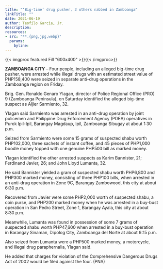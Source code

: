 ```yaml
---
title: "‘Big-time’ drug pusher, 3 others nabbed in Zamboanga"
linkTitle: ""
date: 2021-06-19
author: Teofilo Garcia, Jr.
description:
resources:
- src: "**.{png,jpg,webp}"
  params:
    byline: 
---
```

{{< imgproc featured Fill "600x400" >}}{{< /imgproc>}}

**ZAMBOANGA CITY** – Four people, including an alleged big-time drug pusher, were arrested while illegal drugs with an estimated street value of PHP158,400 were seized in separate anti-drug operations in the Zamboanga region on Friday.

Brig. Gen. Ronaldo Genaro Ylagan, director of Police Regional Office (PRO) 9 (Zamboanga Peninsula), on Saturday identified the alleged big-time suspect as Aljier Sarmiento, 32.

Ylagan said Sarmiento was arrested in an anti-drug operation by joint policemen and Philippine Drug Enforcement Agency (PDEA) operatives in Purok Ipil-Ipil, Barangay Magdaup, Ipil, Zamboanga Sibugay at about 1:30 p.m.

Seized from Sarmiento were some 15 grams of suspected shabu worth PHP102,000, three sachets of instant coffee, and 45 pieces of PHP1,000 boodle money topped with one genuine PHP500 bill as marked money.

Ylagan identified the other arrested suspects as Karim Bannister, 21; Ferdinand Javier, 26; and John Lloyd Lumanta, 32.

He said Bannister yielded a gram of suspected shabu worth PHP6,800 and PHP300 marked money, consisting of three PHP100 bills, when arrested in an anti-drug operation in Zone 9C, Barangay Zambowood, this city
at about 6:30 p.m.

Recovered from Javier were some PHP2,000 worth of suspected shabu, a coin purse, and PHP200 marked money when he was arrested in a buy-bust operation in San Pedro Street, Zone 1, Barangay Ayala, this city at about 8:30 p.m.

Meanwhile, Lumanta was found in possession of some 7 grams of suspected shabu worth PHP47,600 when arrested in a buy-bust operation in Barangay Sinaman, Dipolog City, Zamboanga del Norte at about 9:15 p.m.

Also seized from Lumanta were a PHP500 marked money, a motorcycle, and illegal drug paraphernalia, Ylagan said.

He added that charges for violation of the Comprehensive Dangerous Drugs Act of 2002 would be filed against the four. (PNA)